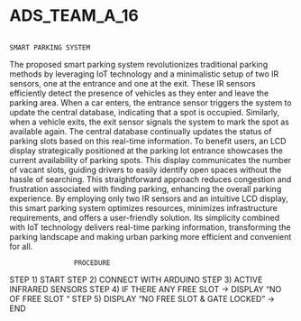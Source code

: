 # ADS_TEAM_A_16
                                                                                 SMART PARKING SYSTEM
The proposed smart parking system revolutionizes traditional parking methods by leveraging IoT technology and a minimalistic setup of two IR sensors, one at the entrance and one at the exit. These IR sensors efficiently detect the presence of vehicles as they enter and leave the parking area. When a car enters, the entrance sensor triggers the system to update the central database, indicating that a spot is occupied. Similarly, when a vehicle exits, the exit sensor signals the system to mark the spot as available again. The central database continually updates the status of parking slots based on this real-time information.
To benefit users, an LCD display strategically positioned at the parking lot entrance showcases the current availability of parking spots. This display communicates the number of vacant slots, guiding drivers to easily identify open spaces without the hassle of searching. This straightforward approach reduces congestion and frustration associated with finding parking, enhancing the overall parking experience.
By employing only two IR sensors and an intuitive LCD display, this smart parking system optimizes resources, minimizes infrastructure requirements, and offers a user-friendly solution. Its simplicity combined with IoT technology delivers real-time parking information, transforming the parking landscape and making urban parking more efficient and convenient for all.

                    PROCEDURE
STEP 1) START
STEP 2) CONNECT WITH ARDUINO
STEP 3) ACTIVE INFRARED SENSORS
STEP 4) IF THERE ANY FREE SLOT -> DISPLAY “NO OF FREE SLOT “
STEP 5) DISPLAY “NO FREE SLOT & GATE LOCKED” -> END

